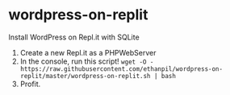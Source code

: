# wordpress-on-replit
Install WordPress on Repl.it with SQLite

1. Create a new Repl.it as a PHPWebServer
2. In the console, run this script! `wget -O - https://raw.githubusercontent.com/ethanpil/wordpress-on-replit/master/wordpress-on-replit.sh | bash`
3. Profit.
